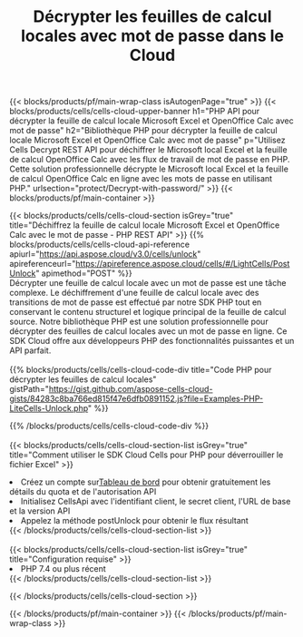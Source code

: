 ﻿---
title:  Décrypter les feuilles de calcul locales avec mot de passe dans le Cloud
description:  API et SDK Cloud pour le déverrouillage Microsoft Excel et OpenOffice Calc. Les feuilles de calcul sont décryptées par le Cloud Cells. Le SDK prend en charge les types de langages de développement. Ils incluent Android, C#, Go, Java, NodeJS, Perl, PHP, Python, Ruby et Swift.
---
{{< blocks/products/pf/main-wrap-class isAutogenPage="true" >}}
{{< blocks/products/cells/cells-cloud-upper-banner h1="PHP API pour décrypter la feuille de calcul locale Microsoft Excel et OpenOffice Calc avec mot de passe" h2="Bibliothèque PHP pour décrypter la feuille de calcul locale Microsoft Excel et OpenOffice Calc avec mot de passe" p="Utilisez Cells Decrypt REST API pour déchiffrer le Microsoft local Excel et la feuille de calcul OpenOffice Calc avec les flux de travail de mot de passe en PHP. Cette solution professionnelle décrypte le Microsoft local Excel et la feuille de calcul OpenOffice Calc en ligne avec les mots de passe en utilisant PHP." urlsection="protect/Decrypt-with-password/" >}}
{{< blocks/products/pf/main-container >}}

{{< blocks/products/cells/cells-cloud-section isGrey="true" title="Déchiffrez la feuille de calcul locale Microsoft Excel et OpenOffice Calc avec le mot de passe - PHP REST API" >}}
{{% blocks/products/cells/cells-cloud-api-reference apiurl="https://api.aspose.cloud/v3.0/cells/unlock" apireferenceurl="https://apireference.aspose.cloud/cells/#/LightCells/PostUnlock" apimethod="POST" %}}
<br/>
Décrypter une feuille de calcul locale avec un mot de passe est une tâche complexe. Le déchiffrement d'une feuille de calcul locale avec des transitions de mot de passe est effectué par notre SDK PHP tout en conservant le contenu structurel et logique principal de la feuille de calcul source. Notre bibliothèque PHP est une solution professionnelle pour décrypter des feuilles de calcul locales avec un mot de passe en ligne. Ce SDK Cloud offre aux développeurs PHP des fonctionnalités puissantes et un API parfait.
<br/>
<br/>
{{% blocks/products/cells/cells-cloud-code-div title="Code PHP pour décrypter les feuilles de calcul locales" gistPath="https://gist.github.com/aspose-cells-cloud-gists/84283c8ba766ed815f47e6dfb0891152.js?file=Examples-PHP-LiteCells-Unlock.php" %}}
  
{{% /blocks/products/cells/cells-cloud-code-div %}}
<br/>
<br/>
{{< blocks/products/cells/cells-cloud-section-list isGrey="true" title="Comment utiliser le SDK Cloud Cells pour PHP pour déverrouiller le fichier Excel" >}}
<li> Créez un compte sur<a href="https://dashboard.aspose.cloud/">Tableau de bord</a> pour obtenir gratuitement les détails du quota et de l'autorisation API</li>
<li>Initialisez CellsApi avec l'identifiant client, le secret client, l'URL de base et la version API</li>
<li>Appelez la méthode postUnlock pour obtenir le flux résultant</li>
{{< /blocks/products/cells/cells-cloud-section-list >}}
<br/>
<br/>
{{< blocks/products/cells/cells-cloud-section-list isGrey="true" title="Configuration requise" >}}
<li>PHP 7.4 ou plus récent</li>
{{< /blocks/products/cells/cells-cloud-section-list >}}

{{< /blocks/products/cells/cells-cloud-section >}}

{{< /blocks/products/pf/main-container >}}
{{< /blocks/products/pf/main-wrap-class >}}
